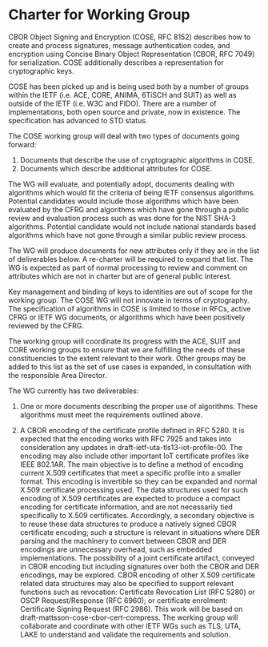 # Charter for Working Group

CBOR Object Signing and Encryption (COSE, RFC 8152) describes how to
create and process signatures, message authentication codes, and
encryption using Concise Binary Object Representation (CBOR, RFC 7049)
for serialization. COSE additionally describes a representation for
cryptographic keys.

COSE has been picked up and is being used both by a number of groups
within the IETF (i.e. ACE, CORE, ANIMA, 6TiSCH and SUIT) as well as
outside of the IETF (i.e. W3C and FIDO). There are a number of
implementations, both open source and private, now in existence.
The specification has advanced to STD status.

The COSE working group will deal with two types of documents going forward:

1.  Documents that describe the use of cryptographic algorithms in COSE.
2.  Documents which describe additional attributes for COSE.

The WG will evaluate, and potentially adopt, documents dealing with algorithms
which would fit the criteria of being IETF consensus algorithms.
Potential candidates would include those algorithms which have been evaluated by
the CFRG and algorithms which have gone through a public review and evaluation
process such as was done for the NIST SHA-3 algorithms.
Potential candidate would not include national standards based algorithms
which have not gone through a similar public review process.

The WG will produce documents for new attributes only if they are in the
list of deliverables below.  A re-charter will be required to expand that list.
The WG is expected as part of normal processing to review and comment on
attributes which are not in charter but are of general public interest.

Key management and binding of keys to identities are out of scope for
the working group. The COSE WG will not innovate in terms of
cryptography. The specification of algorithms in COSE is limited to
those in RFCs, active CFRG or IETF WG documents, or algorithms which
have been positively reviewed by the CFRG.

The working group will coordinate its progress with the ACE, SUIT and
CORE working groups to ensure that we are fulfilling the needs of
these constituencies to the extent relevant to their work. Other
groups may be added to this list as the set of use cases is expanded,
in consultation with the responsible Area Director.

The WG currently has two deliverables:

1. One or more documents describing the proper use of algorithms.
These algorithms must meet the requirements outlined above.

2. A CBOR encoding of the certificate profile defined in RFC 5280.
It is expected that the encoding works with RFC 7925 and takes into consideration any updates in draft-ietf-uta-tls13-iot-profile-00.
The encoding may also include other important IoT certificate profiles like
IEEE 802.1AR.
The main objective is to define a method of encoding current X.509
certificates that meet a specific profile into a smaller format. This
encoding is invertible so they can be expanded and normal X.509
certificate processing used.
The data structures used for such encoding of X.509 certificates are
expected to produce a compact encoding for certificate information, and are
not necessarily tied specifically to X.509 certificates.  Accordingly, a
secondary objective is to reuse these data structures to produce a natively signed CBOR certificate encoding; such a structure is relevant in situations
where DER parsing and the machinery to convert
between CBOR and DER encodings are unnecessary overhead, such as embedded
implementations.  The possibility of a joint certificate artifact, conveyed in
CBOR encoding but including signatures over both the CBOR and DER encodings,
may be explored.  CBOR encoding of other X.509 certificate related data structures may also be specified to support relevant functions such as revocation: Certificate Revocation List (RFC 5280) or OSCP Request/Response (RFC 6960); or certificate enrolment: Certificate Signing Request (RFC 2986).
This work will be based on draft-mattsson-cose-cbor-cert-compress.
The working group will collaborate and coordinate with other IETF WGs such as
TLS, UTA, LAKE to understand and validate the requirements and solution.
